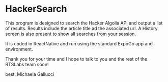 # HackerSearch

This program is designed to search the Hacker Algolia API and output a list of results. Results include the article title ad the associated url.
A History screen is also present to show all searches from your session. 

It is coded in ReactNative and run using the standard ExpoGo app and environment.

Thank you for your time and I hope to talk to you and the rest of the RTSLabs team soon!

best,
Michaela Gallucci

